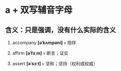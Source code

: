 # a + 双写辅音字母

## 含义：只是强调，没有什么实际的含义

1. accompany **[əˈkʌmpəni]** `v` 陪伴

2. affirm **[əˈfɜːm]** `v` 断言；证实

3. assert **[əˈsɜːt]** `v` 坚称；坚持（权利或权威）
